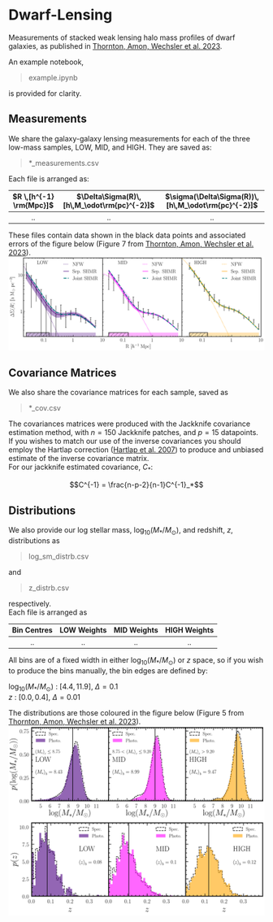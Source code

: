 # Dwarf-Lensing
Measurements of stacked weak lensing halo mass profiles of dwarf galaxies, as published in [Thornton, Amon, Wechsler et al. 2023](https://arxiv.org/abs/2311.14659).

An example notebook,  
> example.ipynb  
>
is provided for clarity.

## Measurements
We share the galaxy-galaxy lensing measurements for each of the three low-mass samples, LOW, MID, and HIGH. They are saved as:  
>
> *_measurements.csv
>
Each file is arranged as:  

|$R \,[h^{-1} \rm{Mpc}]$|$\Delta\Sigma(R)\,[h\,M_\odot\rm{pc}^{-2}]$ |$\sigma(\Delta\Sigma(R))\,[h\,M_\odot\rm{pc}^{-2}]$|
|:-:|:-:|:-:|
|..|..|..|

These files contain data shown in the black data points and associated errors of the figure below (Figure 7 from [Thornton, Amon, Wechsler et al. 2023](https://arxiv.org/abs/2311.14659)).  
![Image of signal and fits](./assets/fits.png)

## Covariance Matrices 
We also share the covariance matrices for each sample, saved as  
>
> *_cov.csv  
>
The covariances matrices were produced with the Jackknife covariance estimation method, with $n=150$ Jackknife patches, and $p=15$ datapoints.
If you wishes to match our use of the inverse covariances you should employ the Hartlap correction
([Hartlap et al. 2007](https://ui.adsabs.harvard.edu/abs/2007A&A...464..399H)) to produce and unbiased estimate of the inverse covariance matrix.  
For our jackknife estimated covariance, $`C_*`$:  

```math
C^{-1} = \frac{n-p-2}{n-1}C^{-1}_*
```

## Distributions
We also provide our log stellar mass, $\log_{10}({M_*/M_\odot})$, and redshift, $z$, distributions as  
>
> log_sm_distrb.csv  
>
and
>
> z_distrb.csv
>
respectively.  
Each file is arranged as  


|Bin Centres|LOW Weights|MID Weights|HIGH Weights|
|:-:|:-:|:-:|:-:|
|..|..|..|..|
 
All bins are of a fixed width in either $\log_{10}({M_*/M_\odot})$ or $z$ space, so if you wish to produce the bins manually, the bin edges are defined by:

$\log_{10}({M_*/M_\odot})$ : $[4.4, 11.9]$, $\Delta = 0.1$  
$z$ : $[0.0, 0.4]$, $\Delta = 0.01$  

The distributions are those coloured in the figure below (Figure 5 from [Thornton, Amon, Wechsler et al. 2023](https://arxiv.org/abs/2311.14659)).  
![Image of available distributions](./assets/distrb.png)
